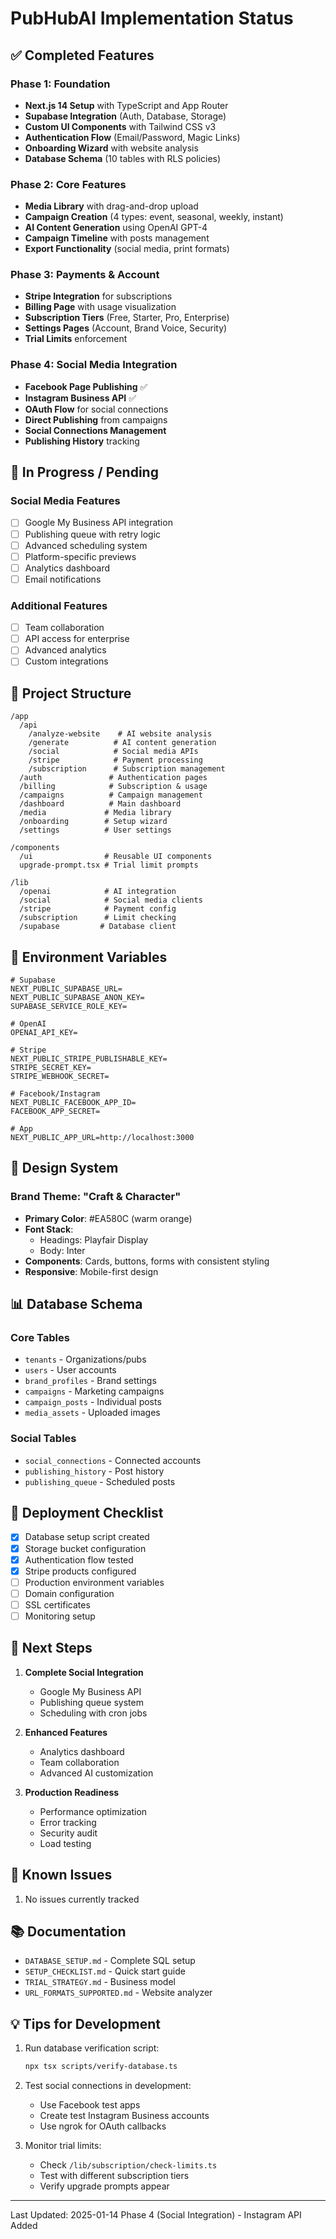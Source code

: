 # PubHubAI Implementation Status

## ✅ Completed Features

### Phase 1: Foundation
- **Next.js 14 Setup** with TypeScript and App Router
- **Supabase Integration** (Auth, Database, Storage)
- **Custom UI Components** with Tailwind CSS v3
- **Authentication Flow** (Email/Password, Magic Links)
- **Onboarding Wizard** with website analysis
- **Database Schema** (10 tables with RLS policies)

### Phase 2: Core Features
- **Media Library** with drag-and-drop upload
- **Campaign Creation** (4 types: event, seasonal, weekly, instant)
- **AI Content Generation** using OpenAI GPT-4
- **Campaign Timeline** with posts management
- **Export Functionality** (social media, print formats)

### Phase 3: Payments & Account
- **Stripe Integration** for subscriptions
- **Billing Page** with usage visualization
- **Subscription Tiers** (Free, Starter, Pro, Enterprise)
- **Settings Pages** (Account, Brand Voice, Security)
- **Trial Limits** enforcement

### Phase 4: Social Media Integration
- **Facebook Page Publishing** ✅
- **Instagram Business API** ✅
- **OAuth Flow** for social connections
- **Direct Publishing** from campaigns
- **Social Connections Management**
- **Publishing History** tracking

## 🚧 In Progress / Pending

### Social Media Features
- [ ] Google My Business API integration
- [ ] Publishing queue with retry logic
- [ ] Advanced scheduling system
- [ ] Platform-specific previews
- [ ] Analytics dashboard
- [ ] Email notifications

### Additional Features
- [ ] Team collaboration
- [ ] API access for enterprise
- [ ] Advanced analytics
- [ ] Custom integrations

## 📁 Project Structure

```
/app
  /api
    /analyze-website    # AI website analysis
    /generate          # AI content generation
    /social            # Social media APIs
    /stripe            # Payment processing
    /subscription      # Subscription management
  /auth               # Authentication pages
  /billing            # Subscription & usage
  /campaigns          # Campaign management
  /dashboard          # Main dashboard
  /media             # Media library
  /onboarding        # Setup wizard
  /settings          # User settings

/components
  /ui                # Reusable UI components
  upgrade-prompt.tsx # Trial limit prompts

/lib
  /openai            # AI integration
  /social            # Social media clients
  /stripe            # Payment config
  /subscription      # Limit checking
  /supabase         # Database client
```

## 🔑 Environment Variables

```env
# Supabase
NEXT_PUBLIC_SUPABASE_URL=
NEXT_PUBLIC_SUPABASE_ANON_KEY=
SUPABASE_SERVICE_ROLE_KEY=

# OpenAI
OPENAI_API_KEY=

# Stripe
NEXT_PUBLIC_STRIPE_PUBLISHABLE_KEY=
STRIPE_SECRET_KEY=
STRIPE_WEBHOOK_SECRET=

# Facebook/Instagram
NEXT_PUBLIC_FACEBOOK_APP_ID=
FACEBOOK_APP_SECRET=

# App
NEXT_PUBLIC_APP_URL=http://localhost:3000
```

## 🎨 Design System

### Brand Theme: "Craft & Character"
- **Primary Color**: #EA580C (warm orange)
- **Font Stack**: 
  - Headings: Playfair Display
  - Body: Inter
- **Components**: Cards, buttons, forms with consistent styling
- **Responsive**: Mobile-first design

## 📊 Database Schema

### Core Tables
- `tenants` - Organizations/pubs
- `users` - User accounts
- `brand_profiles` - Brand settings
- `campaigns` - Marketing campaigns
- `campaign_posts` - Individual posts
- `media_assets` - Uploaded images

### Social Tables
- `social_connections` - Connected accounts
- `publishing_history` - Post history
- `publishing_queue` - Scheduled posts

## 🚀 Deployment Checklist

- [x] Database setup script created
- [x] Storage bucket configuration
- [x] Authentication flow tested
- [x] Stripe products configured
- [ ] Production environment variables
- [ ] Domain configuration
- [ ] SSL certificates
- [ ] Monitoring setup

## 📝 Next Steps

1. **Complete Social Integration**
   - Google My Business API
   - Publishing queue system
   - Scheduling with cron jobs

2. **Enhanced Features**
   - Analytics dashboard
   - Team collaboration
   - Advanced AI customization

3. **Production Readiness**
   - Performance optimization
   - Error tracking
   - Security audit
   - Load testing

## 🐛 Known Issues

1. No issues currently tracked

## 📚 Documentation

- `DATABASE_SETUP.md` - Complete SQL setup
- `SETUP_CHECKLIST.md` - Quick start guide
- `TRIAL_STRATEGY.md` - Business model
- `URL_FORMATS_SUPPORTED.md` - Website analyzer

## 💡 Tips for Development

1. Run database verification script:
   ```bash
   npx tsx scripts/verify-database.ts
   ```

2. Test social connections in development:
   - Use Facebook test apps
   - Create test Instagram Business accounts
   - Use ngrok for OAuth callbacks

3. Monitor trial limits:
   - Check `/lib/subscription/check-limits.ts`
   - Test with different subscription tiers
   - Verify upgrade prompts appear

---

Last Updated: 2025-01-14
Phase 4 (Social Integration) - Instagram API Added